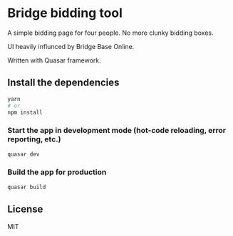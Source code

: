 # Bridge bidding tool

A simple bidding page for four people. No more clunky bidding boxes.

UI heavily influnced by Bridge Base Online.

Written with Quasar framework.

## Install the dependencies
```bash
yarn
# or
npm install
```

### Start the app in development mode (hot-code reloading, error reporting, etc.)
```bash
quasar dev
```

### Build the app for production
```bash
quasar build
```

## License
MIT
